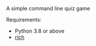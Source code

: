 A simple command line quiz game


Requirements:
- Python 3.8 or above
- [rich](https://github.com/willmcgugan/rich)